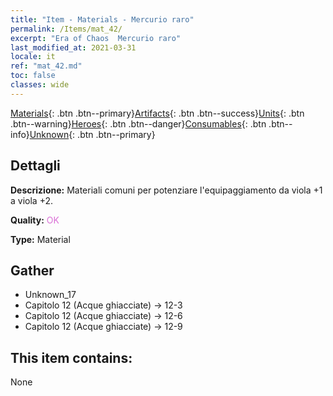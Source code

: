 ```yaml
---
title: "Item - Materials - Mercurio raro"
permalink: /Items/mat_42/
excerpt: "Era of Chaos  Mercurio raro"
last_modified_at: 2021-03-31
locale: it
ref: "mat_42.md"
toc: false
classes: wide
---
```

 [Materials](/it/Items/){: .btn .btn--primary}[Artifacts](/it/Items/Artifacts/){: .btn .btn--success}[Units](/it/Items/Units/){: .btn .btn--warning}[Heroes](/it/Items/Heroes/){: .btn .btn--danger}[Consumables](/it/Items/Consumables/){: .btn .btn--info}[Unknown](/it/Items/Unknown/){: .btn .btn--primary}

## Dettagli
 **Descrizione:** Materiali comuni per potenziare l'equipaggiamento da viola +1 a viola +2.

 **Quality:** <span style="color: #DA70D6">OK</span>

 **Type:** Material

## Gather

*    Unknown_17 
*    Capitolo 12 (Acque ghiacciate) -> 12-3 
*    Capitolo 12 (Acque ghiacciate) -> 12-6 
*    Capitolo 12 (Acque ghiacciate) -> 12-9 

## This item contains:

  None

